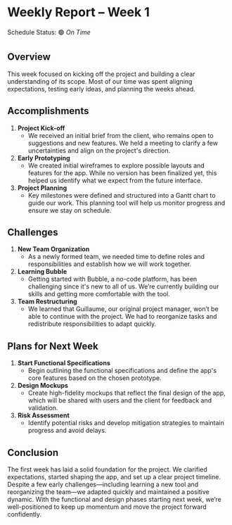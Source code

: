 # Weekly Report – Week 1

Schedule Status: 🟢 *On Time*

## Overview

This week focused on kicking off the project and building a clear understanding of its scope. Most of our time was spent aligning expectations, testing early ideas, and planning the weeks ahead.

## Accomplishments

1. **Project Kick-off**
   - We received an initial brief from the client, who remains open to suggestions and new features. We held a meeting to clarify a few uncertainties and align on the project's direction.
2. **Early Prototyping**
   - We created initial wireframes to explore possible layouts and features for the app. While no version has been finalized yet, this helped us identify what we expect from the future interface.
3. **Project Planning**
   - Key milestones were defined and structured into a Gantt chart to guide our work. This planning tool will help us monitor progress and ensure we stay on schedule.

## Challenges

1. **New Team Organization**
   - As a newly formed team, we needed time to define roles and responsibilities and establish how we will work together.
2. **Learning Bubble**
   - Getting started with Bubble, a no-code platform, has been challenging since it's new to all of us. We’re currently building our skills and getting more comfortable with the tool.
3. **Team Restructuring**
   - We learned that Guillaume, our original project manager, won’t be able to continue with the project. We had to reorganize tasks and redistribute responsibilities to adapt quickly.

## Plans for Next Week

1. **Start Functional Specifications**
   - Begin outlining the functional specifications and define the app's core features based on the chosen prototype.
2. **Design Mockups**
   - Create high-fidelity mockups that reflect the final design of the app, which will be shared with users and the client for feedback and validation.
3. **Risk Assessment**
   - Identify potential risks and develop mitigation strategies to maintain progress and avoid delays.

## Conclusion

The first week has laid a solid foundation for the project. We clarified expectations, started shaping the app, and set up a clear project timeline. Despite a few early challenges—including learning a new tool and reorganizing the team—we adapted quickly and maintained a positive dynamic. With the functional and design phases starting next week, we’re well-positioned to keep up momentum and move the project forward confidently.
